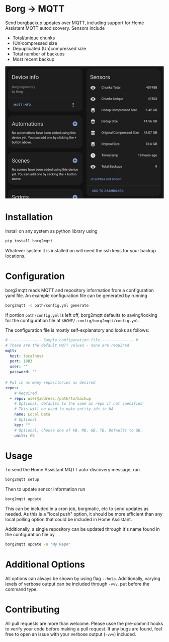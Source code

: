 # Borg -> MQTT
Send borgbackup updates over MQTT, including support for Home Assistant MQTT autodiscovery. Sensors include

- Total/unique chunks
- (Un)compressed size
- Depuplicated (Un)compressed size
- Total number of backups
- Most recent backup

![](images/ha_example.png)

# Installation
Install on any system as python library using
```bash
pip install borg2mqtt
```
Whatever system it is installed on will need the ssh keys for your backup locations.

# Configuration
borg2mqtt reads MQTT and repository information from a configuration yaml file. An example configuration file can be generated by running
```bash
borg2mqtt -c path/config.yml generate
```
If portion `path/config.yml` is left off, borg2mqtt defaults to saving/looking for the configuration file at `$HOME/.config/borg2mqtt/config.yml`.

The configuration file is mostly self-explanatory and looks as follows:
```yaml
# -------------- Sample configuration file -------------- #
# These are the default MQTT values - none are required
mqtt:
  host: localhost
  port: 1883
  user: ""
  password: ""

# Put in as many repositories as desired
repos:
    # Required
  - repo: user@address:/path/to/backup
    # Optional, defaults to the same as repo if not specified
    # This will be used to make entity_ids in HA
    name: Local Data
    # Optional
    key: ""
    # Optional, choose one of kB, MB, GB, TB. Defaults to GB.
    units: GB
```

# Usage
To send the Home Assistant MQTT auto-discovery message, run
```bash
borg2mqtt setup
```

Then to update sensor information run
```bash
borg2mqtt update
```
This can be included in a cron job, borgmatic, etc to send updates as needed. As this is a "local push" option, it should be more efficient than any local polling option that could be included in Home Assistant.

Additionally, a single repository can be updated through it's name found in the configuration file by
```bash
borg2mqtt update -n "My Repo"
```

# Additional Options
All options can always be shown by using flag `--help`. Additionally, varying levels of verbose output can be included through `-vvv`, put before the command type.

# Contributing
All pull requests are more than welcome. Please usse the pre-commit hooks to verify your code before making a pull request. If any bugs are found, feel free to open an issue with your verbose output (`-vvv`) included.
